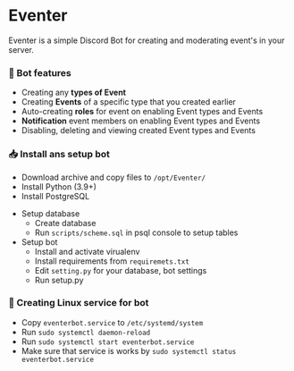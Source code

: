 # Eventer
Eventer is a simple Discord Bot for creating and moderating event's in your server.

### 📄 Bot features
- Creating any **types of Event**
- Creating **Events** of a specific type that you created earlier
- Auto-creating **roles** for event on enabling Event types and Events
- **Notification** event members on enabling Event types and Events
- Disabling, deleting and viewing created Event types and Events

### 📥 Install ans setup bot
- Download archive and copy files to `/opt/Eventer/`
- Install Python (3.9+)
- Install PostgreSQL
+ Setup database
  - Create database
  - Run `scripts/scheme.sql` in psql console to setup tables
+ Setup bot
  - Install and activate virualenv
  - Install requirements from `requiremets.txt`
  - Edit `setting.py` for your database, bot settings
  - Run setup.py

### 🧰 Creating Linux service for bot
- Copy `eventerbot.service` to `/etc/systemd/system`
- Run `sudo systemctl daemon-reload`
- Run `sudo systemctl start eventerbot.service`
- Make sure that service is works by `sudo systemctl status eventerbot.service`
